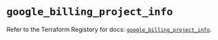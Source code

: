 # `google_billing_project_info`

Refer to the Terraform Registory for docs: [`google_billing_project_info`](https://registry.terraform.io/providers/hashicorp/google/4.78.0/docs/resources/billing_project_info).
